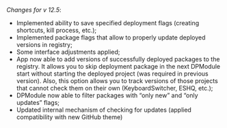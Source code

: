 _Changes for v 12.5_:
- Implemented ability to save specified deployment flags (creating shortcuts, kill process, etc.);
- Implemented package flags that allow to properly update deployed versions in registry;
- Some interface adjustments applied;
- App now able to add versions of successfully deployed packages to the registry. It allows you to skip deployment package in the next DPModule start without starting the deployed project (was required in previous version). Also, this option allows you to track versions of those projects that cannot check them on their own (KeyboardSwitcher, ESHQ, etc.);
- DPModule now able to filter packages with “only new” and “only updates” flags;
- Updated internal mechanism of checking for updates (applied compatibility with new GitHub theme)
